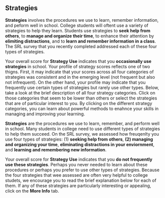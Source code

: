 ## Strategies

**Strategies** involves the procedures we use to learn, remember information, and peform well in school. College students will oftent use a variety of strategies to help they learn. Students use strategies to **seek help from others**, to **manage and organize their time**, to enhance their attention by **elimiting distractions**, and to **learn and remember information in a class**. The SRL survey that you recently completed addressed each of these four types of strategies.   

Your overall score for **Strategy Use** indicates that you **occasionally use strategies** in school. Your profile of strategy scores reflects one of two thigns. First, it may indicate that your scores across all four categories of strategies was consistent and in the emerging level (not frequent but also not infrequent). On the other hand, your profile may indicate that you frequently use certain types of strategies but rarely use other types. Below, take a look at the brief description of all four strategy categories. Click on those categories that seem to be lower than others or select the strategies that are of particular interest to you. By clicking on the different strategy categories, you can learn about powerful methods to enahnce your skills in managing and improving your learning. 

**Strategies** are the procedures we use to learn, remember, and perform well in school. Many students in college need to use different types of strategies to help them succeed. On the SRL survey, we assessed how freuqenlty you use four types of strategies: (1) **seeking help from others**, **(2) managing and organizing your time**, **eliminating distractions in your enviornment**, and **learning and remembering new information**. 

Your overall score for **Strategy Use** indicates that you **do not frequently use these strategies**. Perhaps you never needed to learn about these procedures or perhaps you prefer to use other types of strategies. Because the four strategies that wee assessed are often very helpful to college studets, we encourage you to read the brief explanation below for each of them. If any of these strategies are particularly interesting or appealing, click on the **More Info** tab.
